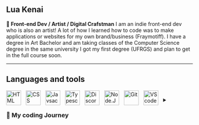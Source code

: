 ## Lua Kenai

 **🌸 Front-end Dev / Artist / Digital Crafstman**
I am an indie front-end dev who is also an artist!
A lot of how I learned how to code was to make applications or websites for my own brand/business (Fraymotiff).
I have a degree in Art Bachelor and am taking classes of the Computer Science degree in the same university I got my first degree (UFRGS) and plan to get in the full course soon.
___

## Languages and tools



          
 <img src="https://cdn.jsdelivr.net/gh/devicons/devicon@latest/icons/html5/html5-original.svg" width="40" height="40" align="left" alt="HTML" style="padding-right:10px;"/>


          
<img src="https://cdn.jsdelivr.net/gh/devicons/devicon@latest/icons/css3/css3-original.svg" width="40" height="40" align="left" alt="CSS" style="padding-right:10px;"/>
<img src="https://cdn.jsdelivr.net/gh/devicons/devicon@latest/icons/javascript/javascript-original.svg"
           width="40" height="40" align="left" alt="Javsacript" style="padding-right:10px;"/>

 <img src="https://cdn.jsdelivr.net/gh/devicons/devicon@latest/icons/typescript/typescript-original.svg" width="40" height="40" align="left" alt="Typescript" style="padding-right:10px;"/>

 
<img src="https://cdn.jsdelivr.net/gh/devicons/devicon@latest/icons/discordjs/discordjs-original.svg" width="40" height="40" align="left" alt="Discord.JS" style="padding-right:10px;"/>

 <img src="https://cdn.jsdelivr.net/gh/devicons/devicon@latest/icons/nodejs/nodejs-plain-wordmark.svg" width="40" height="40" align="left" alt="Node.JS" style="padding-right:10px;"/>


          

 <img loading="lazy" src="https://cdn.jsdelivr.net/gh/devicons/devicon/icons/git/git-original.svg" width="40" height="40" align="left" alt="Git" style="padding-right:10px;"/>

 

 <img loading="lazy" src="https://cdn.jsdelivr.net/gh/devicons/devicon/icons/vscode/vscode-original.svg" width="40" height="40" align="left" alt="VScode" style="padding-right:10px;"/>


<br>
<details> <summary> <h3> 🌸 My coding Journey</h3></summary>
 I started coding at around age 11 to make customized blogs and neopets pages, but only in 2020 I actually deeep dived into learning how to properly build pages and attempt at dabbling into discord.js applications! After that it was a path of no return and I fell in love with the world of coding. 
</details>

